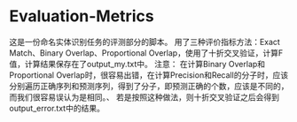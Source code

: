# Evaluation-Metrics
这是一份命名实体识别任务的评测部分的脚本。
用了三种评价指标方法：Exact Match、Binary Overlap、Proportional Overlap，使用了十折交叉验证，计算F值，计算结果保存在了output_my.txt中。
注意：
在计算Binary Overlap和Proportional Overlap时，很容易出错，在计算Precision和Recall的分子时，应该分别遍历正确序列和预测序列，得到了分子，即预测正确的个数，应该是不同的，而我们很容易误认为是相同。、
若是按照这种做法，则十折交叉验证之后会得到output_error.txt中的结果。
